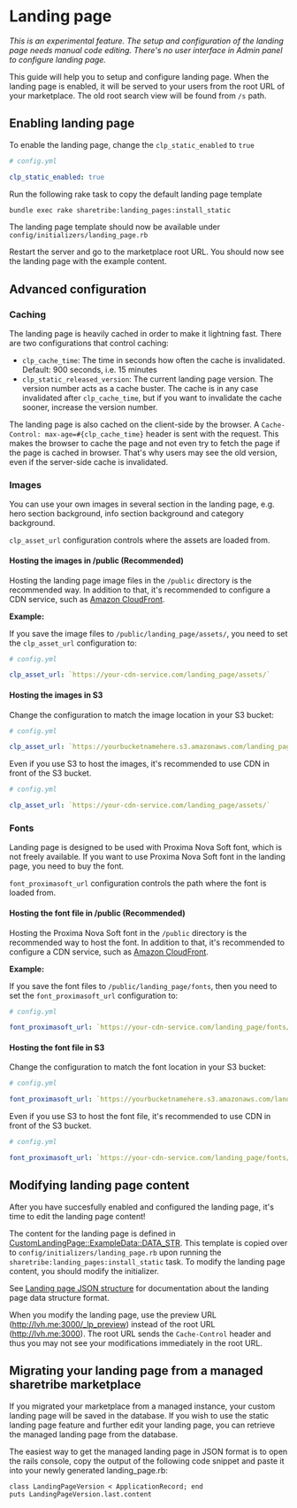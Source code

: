 # Landing page

_This is an experimental feature. The setup and configuration of the landing page needs manual code editing. There's no user interface in Admin panel to configure landing page._

This guide will help you to setup and configure landing page. When the landing page is enabled, it will be served to your users from the root URL of your marketplace. The old root search view will be found from `/s` path.

## Enabling landing page

To enable the landing page, change the `clp_static_enabled` to `true`

```yaml
# config.yml

clp_static_enabled: true
```

Run the following rake task to copy the default landing page template
```sh
bundle exec rake sharetribe:landing_pages:install_static
```

The landing page template should now be available under `config/initializers/landing_page.rb`

Restart the server and go to the marketplace root URL. You should now see the landing page with the example content.

## Advanced configuration

### Caching

The landing page is heavily cached in order to make it lightning fast. There are two configurations that control caching:

- `clp_cache_time`: The time in seconds how often the cache is invalidated. Default: 900 seconds, i.e. 15 minutes
- `clp_static_released_version`: The current landing page version. The version number acts as a cache buster. The cache is in any case invalidated after `clp_cache_time`, but if you want to invalidate the cache sooner, increase the version number.

The landing page is also cached on the client-side by the browser. A `Cache-Control: max-age=#{clp_cache_time}` header is sent with the request. This makes the browser to cache the page and not even try to fetch the page if the page is cached in browser. That's why users may see the old version, even if the server-side cache is invalidated.

### Images

You can use your own images in several section in the landing page, e.g. hero section background, info section background and category background.

`clp_asset_url` configuration controls where the assets are loaded from.

#### Hosting the images in /public (Recommended)

Hosting the landing page image files in the `/public` directory is the recommended way. In addition to that, it's recommended to configure a CDN service, such as [Amazon CloudFront](https://aws.amazon.com/cloudfront/).

**Example:**

If you save the image files to `/public/landing_page/assets/`, you need to set the `clp_asset_url` configuration to:

```yaml
# config.yml

clp_asset_url: `https://your-cdn-service.com/landing_page/assets/`
```

#### Hosting the images in S3

Change the configuration to match the image location in your S3 bucket:

```yaml
# config.yml

clp_asset_url: `https://yourbucketnamehere.s3.amazonaws.com/landing_page/assets/`
```

Even if you use S3 to host the images, it's recommended to use CDN in front of the S3 bucket.

```yaml
# config.yml

clp_asset_url: `https://your-cdn-service.com/landing_page/assets/`
```

### Fonts

Landing page is designed to be used with Proxima Nova Soft font, which is not freely available. If you want to use Proxima Nova Soft font in the landing page, you need to buy the font.

`font_proximasoft_url` configuration controls the path where the font is loaded from.

#### Hosting the font file in /public (Recommended)

Hosting the Proxima Nova Soft font in the `/public` directory is the recommended way to host the font. In addition to that, it's recommended to configure a CDN service, such as [Amazon CloudFront](https://aws.amazon.com/cloudfront/).

**Example:**

If you save the font files to `/public/landing_page/fonts`, then you need to set the `font_proximasoft_url` configuration to:

```yaml
# config.yml

font_proximasoft_url: `https://your-cdn-service.com/landing_page/fonts/`
```

#### Hosting the font file in S3

Change the configuration to match the font location in your S3 bucket:

```yaml
# config.yml

font_proximasoft_url: `https://yourbucketnamehere.s3.amazonaws.com/landing_page/fonts/`
```

Even if you use S3 to host the font file, it's recommended to use CDN in front of the S3 bucket.

```yaml
# config.yml

font_proximasoft_url: `https://your-cdn-service.com/landing_page/fonts/`
```

## Modifying landing page content

After you have succesfully enabled and configured the landing page, it's time to edit the landing page content!

The content for the landing page is defined in [CustomLandingPage::ExampleData::DATA_STR](../app/services/custom_landing_page/example_data.rb). This template is copied over to `config/initializers/landing_page.rb` upon running the `sharetribe:landing_pages:install_static` task. To modify the landing page content, you should modify the initializer.

See [Landing page JSON structure](landing-page-structure.md) for documentation about the landing page data structure format.

When you modify the landing page, use the preview URL (http://lvh.me:3000/_lp_preview) instead of the root URL (http://lvh.me:3000). The root URL sends the `Cache-Control` header and thus you may not see your modifications immediately in the root URL.

## Migrating your landing page from a managed sharetribe marketplace

If you migrated your marketplace from a managed instance, your custom landing page will be saved in the database. If you wish to use the static landing page feature and further edit your landing page, you can retrieve the managed landing page from the database.

The easiest way to get the managed landing page in JSON format is to open the rails console, copy the output of the following code snippet and paste it into your newly generated landing_page.rb:


    class LandingPageVersion < ApplicationRecord; end
    puts LandingPageVersion.last.content
